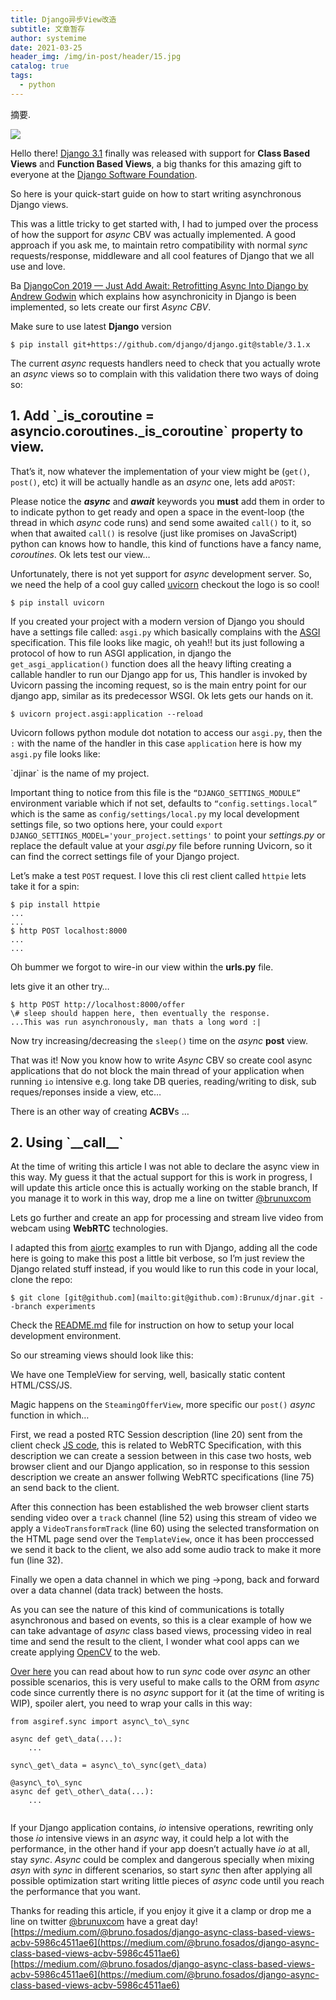 ```yaml
---
title: Django异步View改造
subtitle: 文章暂存
author: systemime
date: 2021-03-25
header_img: /img/in-post/header/15.jpg
catalog: true
tags:
  - python
---
```

摘要.

<!-- more -->
[![](https://miro.medium.com/fit/c/28/28/2*7BDg45SlSMpTlYpITNKLfg.jpeg)
](https://medium.com/@bruno.fosados?source=post_page-----5986c4511ae6--------------------------------)

Hello there! [Django 3.1](https://django.readthedocs.io/en/latest/topics/async.html) finally was released with support for **Class Based Views** and **Function Based Views**, a big thanks for this amazing gift to everyone at the [Django Software Foundation](https://www.djangoproject.com/foundation/).

So here is your quick-start guide on how to start writing asynchronous Django views.

This was a little tricky to get started with, I had to jumped over the process of how the support for _async_ CBV was actually implemented. A good approach if you ask me, to maintain retro compatibility with normal _sync_ requests/response, middleware and all cool features of Django that we all use and love.

Ba [](https://github.com/django/asgiref/)[DjangoCon 2019 — Just Add Await: Retrofitting Async Into Django by Andrew Godwin](https://www.youtube.com/watch?v=d9BAUBEyFgM) which explains how asynchronicity in Django is been implemented, so lets create our first _Async CBV_.

Make sure to use latest **Django** version

    $ pip install git+https://github.com/django/django.git@stable/3.1.x

The current _async_ requests handlers need to check that you actually wrote an _async_ views so to complain with this validation there two ways of doing so:

## 1. Add \`\_is_coroutine = asyncio.coroutines.\_is_coroutine\` property to view.

That’s it, now whatever the implementation of your view might be (`get()`, `post()`, etc) it will be actually handle as an _async_ one, lets add a`POST`:

Please notice the **_async_** and **_await_** keywords you **must** add them in order to to indicate python to get ready and open a space in the event-loop (the thread in which _async_ code runs) and send some awaited `call()` to it, so when that awaited `call()` is resolve (just like promises on JavaScript) python can knows how to handle, this kind of functions have a fancy name, _coroutines_. Ok lets test our view…

Unfortunately, there is not yet support for _async_ development server. So, we need the help of a cool guy called [uvicorn](https://www.uvicorn.org/) checkout the logo is so cool!

    $ pip install uvicorn

If you created your project with a modern version of Django you should have a settings file called: `asgi.py` which basically complains with the [ASGI](https://asgi.readthedocs.io/en/latest/specs/index.html) specification. This file looks like magic, oh yeah!! but its just following a protocol of how to run ASGI application, in django the `get_asgi_application()` function does all the heavy lifting creating a callable handler to run our Django app for us, This handler is invoked by Uvicorn passing the incoming request, so is the main entry point for our django app, similar as its predecessor WSGI. Ok lets gets our hands on it.

    $ uvicorn project.asgi:application --reload

Uvicorn follows python module dot notation to access our `asgi.py`, then the `:` with the name of the handler in this case `application` here is how my `asgi.py` file looks like:

\`djinar\` is the name of my project.

Important thing to notice from this file is the `“DJANGO_SETTINGS_MODULE”` environment variable which if not set, defaults to `“config.settings.local”` which is the same as `config/settings/local.py` my local development settings file, so two options here, your could `export DJANGO_SETTINGS_MODEL='your_project.settings'` to point your _settings.py_ or replace the default value at your _asgi.py_ file before running Uvicorn, so it can find the correct settings file of your Django project.

Let’s make a test `POST` request. I love this cli rest client called `httpie` lets take it for a spin:

    $ pip install httpie  
    ...  
    ...  
    $ http POST localhost:8000  
    ...  
    ...

Oh bummer we forgot to wire-in our view within the **urls.py** file.

lets give it an other try…

    $ http POST http://localhost:8000/offer  
    \# sleep should happen here, then eventually the response.  
    ...This was run asynchronously, man thats a long word :|

Now try increasing/decreasing the `sleep()` time on the _async_ **post** view.

That was it! Now you know how to write _Async_ CBV so create cool async applications that do not block the main thread of your application when running `io` intensive e.g. long take DB queries, reading/writing to disk, sub reques/reponses inside a view, etc…

There is an other way of creating **ACBV**s …

## 2. Using \`\_\_call\_\_\`

At the time of writing this article I was not able to declare the async view in this way. My guess it that the actual support for this is work in progress, I will update this article once this is actually working on the stable branch, If you manage it to work in this way, drop me a line on twitter [@brunuxcom](https://twitter.com/brunuxcom)

Lets go further and create an app for processing and stream live video from webcam using **WebRTC** technologies.

I adapted this from [aiortc](https://github.com/aiortc/aiortc) examples to run with Django, adding all the code here is going to make this post a little bit verbose, so I’m just review the Django related stuff instead, if you would like to run this code in your local, clone the repo:

    $ git clone [git@github.com](mailto:git@github.com):Brunux/djnar.git --branch experiments

Check the [README.md](https://github.com/Brunux/djnar/blob/experiments/README.md) file for instruction on how to setup your local development environment.

So our streaming views should look like this:

We have one TempleView for serving, well, basically static content HTML/CSS/JS.

Magic happens on the `SteamingOfferView`, more specific our `post()` _async_ function in which…

First, we read a posted RTC Session description (line 20) sent from the client check [JS code](https://github.com/Brunux/djnar/blob/experiments/djinar/experiments/static/experiments/streaming.js), this is related to WebRTC Specification, with this description we can create a session between in this case two hosts, web browser client and our Django application, so in response to this session description we create an answer follwing WebRTC specifications (line 75) an send back to the client.

After this connection has been established the web browser client starts sending video over a `track` channel (line 52) using this stream of video we apply a `VideoTransformTrack` (line 60) using the selected transformation on the HTML page send over the `TemplateView`, once it has been proccessed we send it back to the client, we also add some audio track to make it more fun (line 32).

Finally we open a data channel in which we ping →pong, back and forward over a data channel (data track) between the hosts.

As you can see the nature of this kind of communications is totally asynchronous and based on events, so this is a clear example of how we can take advantage of _async_ class based views, processing video in real time and send the result to the client, I wonder what cool apps can we create applying [OpenCV](https://opencv.org/) to the web.

[Over here](https://django.readthedocs.io/en/latest/topics/async.html#async-adapter-functions) you can read about how to run _sync_ code over _async_ an other possible scenarios, this is very useful to make calls to the ORM from _async_ code since currently there is no _async_ support for it (at the time of writing is WIP), spoiler alert, you need to wrap your calls in this way:

```
from asgiref.sync import async\_to\_sync

async def get\_data(...):  
    ...

sync\_get\_data = async\_to\_sync(get\_data)

@async\_to\_sync  
async def get\_other\_data(...):  
    ...


```

If your Django application contains, _io_ intensive operations, rewriting only those _io_ intensive views in an _async_ way, it could help a lot with the performance, in the other hand if your app doesn’t actually have _io_ at all, stay _sync_. _Async_ could be complex and dangerous specially when mixing _asyn_ with _sync_ in different scenarios, so start _sync_ then after applying all possible optimization start writing little pieces of _async_ code until you reach the performance that you want.

Thanks for reading this article, if you enjoy it give it a clamp or drop me a line on twitter [@brunuxcom](https://twitter.com/brunuxcom) have a great day! 
 [https://medium.com/@bruno.fosados/django-async-class-based-views-acbv-5986c4511ae6](https://medium.com/@bruno.fosados/django-async-class-based-views-acbv-5986c4511ae6) 
 [https://medium.com/@bruno.fosados/django-async-class-based-views-acbv-5986c4511ae6](https://medium.com/@bruno.fosados/django-async-class-based-views-acbv-5986c4511ae6)
